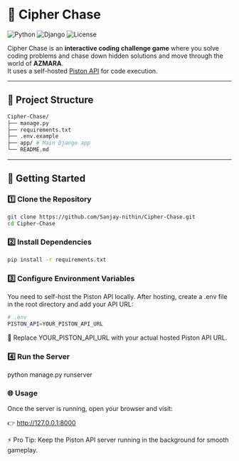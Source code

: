 # 🔐 Cipher Chase

![Python](https://img.shields.io/badge/Python-3.x-blue.svg)
![Django](https://img.shields.io/badge/Django-Framework-green.svg)
![License](https://img.shields.io/badge/License-MIT-yellow.svg)

Cipher Chase is an **interactive coding challenge game** where you solve coding problems and chase down hidden solutions and move through the world of **AZMARA**.  
It uses a self-hosted [Piston API](https://github.com/engineer-man/piston) for code execution.

---

## 📂 Project Structure

```bash
Cipher-Chase/
├── manage.py
├── requirements.txt
├── .env.example
├── app/ # Main Django app
└── README.md
```

---

## 🚀 Getting Started

### 1️⃣ Clone the Repository
```bash
git clone https://github.com/Sanjay-nithin/Cipher-Chase.git
cd Cipher-Chase
```

### 2️⃣ Install Dependencies
```bash
pip install -r requirements.txt
```

### 3️⃣ Configure Environment Variables
You need to self-host the Piston API locally.
After hosting, create a .env file in the root directory and add your API URL:
```bash
# .env
PISTON_API=YOUR_PISTON_API_URL
```
🔄 Replace YOUR_PISTON_API_URL with your actual hosted Piston API URL.

### 4️⃣ Run the Server
python manage.py runserver


### 🌐 Usage

Once the server is running, open your browser and visit:

👉 http://127.0.0.1:8000

⚡ Pro Tip: Keep the Piston API server running in the background for smooth gameplay.